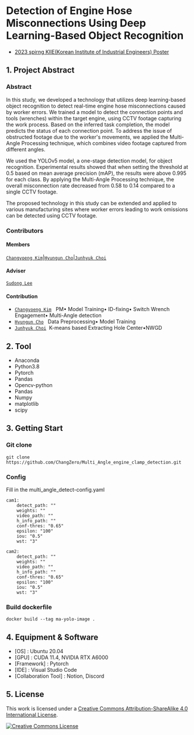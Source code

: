 # Detection of Engine Hose Misconnections Using Deep Learning-Based Object Recognition

-   [2023 spirng KIIE(Korean Institute of Industrial Engineers) Poster](https://github.com/Dais-lab/Multi_Angle_engine_clamp_detection/blob/main/2023_spirng_KIIE(Korean%20Institute%20of%20Industrial%20Engineers)%20Poster.pdf)

## 1. Project Abstract

### Abstract

In this study, we developed a technology that utilizes deep learning-based object recognition to detect real-time engine hose misconnections caused by worker errors. We trained a model to detect the connection points and tools (wrenches) within the target engine, using CCTV footage capturing the work process. Based on the inferred task completion, the model predicts the status of each connection point. To address the issue of obstructed footage due to the worker's movements, we applied the Multi-Angle Processing technique, which combines video footage captured from different angles.

We used the YOLOv5 model, a one-stage detection model, for object recognition. Experimental results showed that when setting the threshold at 0.5 based on mean average precision (mAP), the results were above 0.995 for each class. By applying the Multi-Angle Processing technique, the overall misconnection rate decreased from 0.58 to 0.14 compared to a single CCTV footage.

The proposed technology in this study can be extended and applied to various manufacturing sites where worker errors leading to work omissions can be detected using CCTV footage.

### Contributors

#### Members

[`Changyoeng Kim`](https://github.com/ChangZero)|[`Hyungun Cho`](https://github.com/Chohyungun)|[`Junhyuk Choi`](https://github.com/sxs770)

#### Adviser
[`Sudong Lee`](https://dais.ulsan.ac.kr/)

#### Contribution
- [`Changyoeng Kim`](https://github.com/ChangZero) &nbsp; PM• Model Training• ID-fixing• Switch Wrench Engagement• Multi-Angle detection
- [`Hyungun Cho`](https://github.com/Chohyungun) &nbsp; Data Preprocessing• Model Training  
- [`Junhyuk Choi`](https://github.com/sxs770)&nbsp; K-means based Extracting Hole Center•NWGD 

## 2. Tool

-   Anaconda
-   Python3.8
-   Pytorch
-   Pandas
-   Opencv-python
-   Pandas
-   Numpy
-   matplotlib
-   scipy

## 3. Getting Start

### Git clone
```
git clone https://github.com/ChangZero/Multi_Angle_engine_clamp_detection.git
```

### Config
Fill in the multi_angle_detect-config.yaml
```
cam1:
    detect_path: ""
    weights: ""
    video_path: ""
    h_info_path: ""
    conf-thres: "0.65"
    epsilon: "100"
    iou: "0.5"
    wst: "3"

cam2:
    detect_path: ""
    weights: ""
    video_path: ""
    h_info_path: ""
    conf-thres: "0.65"
    epsilon: "100"
    iou: "0.5"
    wst: "3"
```

### Build dockerfile
```
docker build --tag ma-yolo-image .
```

## 4. Equipment & Software
- [OS] : Ubuntu 20.04
- [GPU] : CUDA 11.4, NVIDIA RTX A6000
- [Framework] : Pytorch
- [IDE] : Visual Studio Code
- [Collaboration Tool] : Notion, Discord

## 5. License

This work is licensed under a <a rel="license" href="http://creativecommons.org/licenses/by-sa/4.0/">Creative Commons Attribution-ShareAlike 4.0 International License</a>.

<a rel="license" href="http://creativecommons.org/licenses/by-sa/4.0/"><img alt="Creative Commons License" style="border-width:0" src="https://i.creativecommons.org/l/by-sa/4.0/88x31.png" /></a><br />
